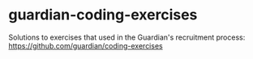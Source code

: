 # guardian-coding-exercises

Solutions to exercises that used in the Guardian's recruitment process: https://github.com/guardian/coding-exercises

